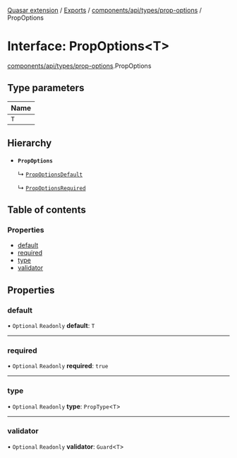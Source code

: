 [Quasar extension](../index.md) / [Exports](../modules.md) / [components/api/types/prop-options](../modules/components_api_types_prop_options.md) / PropOptions

# Interface: PropOptions<T\>

[components/api/types/prop-options](../modules/components_api_types_prop_options.md).PropOptions

## Type parameters

| Name |
| :------ |
| `T` |

## Hierarchy

- **`PropOptions`**

  ↳ [`PropOptionsDefault`](components_api_types_prop_options.PropOptionsDefault.md)

  ↳ [`PropOptionsRequired`](components_api_types_prop_options.PropOptionsRequired.md)

## Table of contents

### Properties

- [default](components_api_types_prop_options.PropOptions.md#default)
- [required](components_api_types_prop_options.PropOptions.md#required)
- [type](components_api_types_prop_options.PropOptions.md#type)
- [validator](components_api_types_prop_options.PropOptions.md#validator)

## Properties

### default

• `Optional` `Readonly` **default**: `T`

___

### required

• `Optional` `Readonly` **required**: ``true``

___

### type

• `Optional` `Readonly` **type**: `PropType`<`T`\>

___

### validator

• `Optional` `Readonly` **validator**: `Guard`<`T`\>
